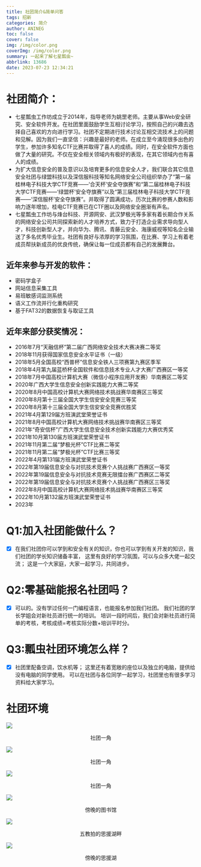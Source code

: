 ```yaml
---
title: 社团简介&简单问答
tags: 招新
categories: 简介
author: ANINEG
toc: false
cover: false
img: /img/color.png
coverImg: /img/color.png
summary: 一起来了解七星瓢虫~
abbrlink: 13686
date: 2023-07-23 12:34:21
---
```


# 社团简介：

- 七星瓢虫工作坊成立于2014年，指导老师为姚罡老师。主要从事Web安全研究、安全软件开发。在社团里面鼓励学生互相讨论学习，按照自己的兴趣去选择自己喜欢的方向进行学习。社团不定期进行技术讨论互相交流技术上的问题和见解。因为我们一直坚信：兴趣是最好的老师。在成立至今涌现很多出色的学生，参加许多知名CTF比赛并取得了喜人的成绩。同时，在安全软件方面也做了大量的研究。不仅在安全相关领域内有极好的表现，在其它领域内也有喜人的成绩。
- 为扩大信息安全的普及意识以及培育更多的信息安全人才，我们联合其它信息安全社团与绿盟科技以及深信服科技等知名网络安全公司组织举办了“第一届桂林电子科技大学CTF竞赛——‘合天杯’安全夺旗赛”和“第二届桂林电子科技大学CTF竞赛——‘绿盟杯’安全夺旗赛”以及“第三届桂林电子科技大学CTF竞赛——‘深信服杯’安全夺旗赛”。并取得了圆满成功，历次比赛的参赛人数和影响力逐年增加，桂电CTF竞赛已在CTF圈以及网络安全圈渐有声名。
- 七星瓢虫工作坊与烽台科技、开源网安、武汉梦极光等多家有着长期合作关系的网络安全公司共同探索新的人才培养方式，致力于打造企业需求导向型人才，科技创新型人才，并向华为、腾讯、青藤云安全、海康威视等知名企业输送了多名优秀毕业生。社团有良好与浓厚的学习氛围，在比赛、学习上有着老成员帮扶新成员的优良传统，确保让每一位成员都有自己的发展舞台。

## 近年来参与开发的软件：

- 密码学盒子
- 网站信息采集工具
- 易班敏感词监测系统
- 语义工作流并行化重构研究
- 基于FAT32的数据恢复与取证工具

## 近年来部分获奖情况：

- 2016年7月“天融信杯”第二届广西网络安全技术大赛决赛二等奖
- 2018年11月获得国家信息安全水平证书（一级）
- 2018年5月全国高校“西普杯”信息安全铁人三项赛第九赛区季军
- 2018年4月第九届蓝桥杯全国软件和信息技术专业人才大赛广西赛区一等奖
- 2018年7月中国高校计算机大赛（微信小程序应用开发赛）华南赛区二等奖
- 2020年广西大学生信息安全创新实践能力大赛二等奖
- 2020年8月中国高校计算机大赛网络技术挑战赛华南赛区三等奖
- 2020年8月第十三届全国大学生信安安全竞赛三等奖
- 2020年8月第十三届全国大学生信安安全竞赛优胜奖
- 2021年4月第129届方班演武堂荣誉证书
- 2021年8月中国高校计算机大赛网络技术挑战赛华南赛区三等奖
- 2021年“奇安信杯”广西大学生信息安全技术创新实践能力大赛优秀奖
- 2021年10月第130届方班演武堂荣誉证书
- 2021年11月第二届“梦极光杯”CTF比赛二等奖
- 2021年11月第二届“梦极光杯”CTF比赛三等奖
- 2022年4月第131届方班演武堂荣誉证书
- 2022年第19届信息安全与对抗技术竞赛个人挑战赛广西赛区一等奖
- 2022年第19届信息安全与对抗技术竞赛无限擂台赛广西赛区二等奖
- 2022年第19届信息安全与对抗技术竞赛个人挑战赛广西赛区三等奖
- 2022年8月中国高校计算机大赛网络技术挑战赛华南赛区三等奖
- 2022年10月第132届方班演武堂荣誉证书
- 2023年

# Q1:加入社团能做什么？

- [x] 在我们社团你可以学到和安全有关的知识，你也可以学到有关开发的知识，我们社团的学长知识储备丰富， 这里有良好的学习氛围，可以与众多大佬一起交流； 这是一个大家庭，大家一起学习，共同进步。

# Q2:零基础能报名社团吗？

- [x] 可以的。没有学过任何一门编程语言，也能报名参加我们社团。 我们社团的学长学姐会对新社员进行统一的培训。 培训一段时间后，我们会对新社员进行简单的考核，考核成绩=考核实际分数+培训平时分。

# Q3:瓢虫社团环境怎么样？

- [x] 社团里配备空调，饮水机等； 这里还有着宽敞的座位以及独立的电脑，提供给没有电脑的同学使用。 可以在社团与各位同学一起学习，社团里也有很多学习资料给大家学习。

# 社团环境

![](/img/img-21.jpg)

<center>社团一角</center>

![](/img/img-22.jpg)

<center>社团一角</center>

![](/img/img-23.jpg)

<center>社团一角</center>

![](/img/tsg.jpg)

<center>傍晚的图书馆</center>

![](/img/syhp.jpg)

<center>五教拍的思援湖畔</center>

![](/img/syh.jpg)

<center>傍晚的思援湖</center>

